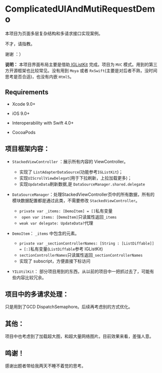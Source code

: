 # ComplicatedUIAndMutiRequestDemo

本项目为页面多层复杂结构和多请求接口实现案例。

不才，请指教。

谢谢 ：）





**说明：**
本项目界面布局主要是借助[ IGListKit](https://github.com/Instagram/IGListKit) 完成。项目为 `MVC` 模式。用到的第三方开源框架也比较常见。没有用到 `Moya` 或者 `RxSwift`(主要是对后者不熟，没时间思考是否合适)，也没有内嵌 `Html5`。



## Requirements

- Xcode 9.0+

- iOS 9.0+

- Interoperability with Swift 4.0+

- CocoaPods



## 项目框架内容：

* `StackedViewController` ：展示所有内容的 ViewController。
  * 实现了 `ListAdapterDataSource`(功能参考`IGListKit`)；
  * 实现`UIScrollViewDelegat`(用于下拉刷新，上拉加载更多)；
  * 实现`UpdateData`刷新数据,是 `DataSourceManager.shared.delegate`

* `DataSourceManager`：处理StackedViewController页中的所有数据，所有的模块数据配置都是通过此类，不需要修改 `StackedViewController`。
  * `private var _items: [DemoItem] = []`私有变量
  * ` open var items: [DemoItem]`只读属性返回`_items`
  * `weak var delegate: UpdateData?`代理

* `DemoItem`： `_items` 中包含的元素。
  * `private var _sectionControllerNames: [String : [ListDiffable]] = [:]`私有变量(`ListDiffable`参考 IGListKit)
  * `sectionControllerNames`只读属性返回`_sectionControllerNames`
  * 实现了 subscript，方便直接下标访问

* `YILUtilKit`：  部分项目用到的东西，从以前的项目中一把抓过去了，可能有些内容比较冗余。




## 项目中的多请求处理：
只是用到了GCD DispatchSemaphore。后续再考虑别的方式优化。



## 其他：
项目中也考虑到了加载超大图，和超大量网络图片。目前效果来看，差强人意。



## 鸣谢！

感谢出题者带给我两天不睡不着觉的思考。